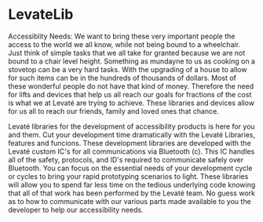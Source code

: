 # LevateLib
Accessiblity Needs: We want to bring these very important people the access to the world we all know, while not being bound to a wheelchair.  Just think of simple tasks that we all take for granted because we are not bound to a chair level height.  Something as mundayne to us as cooking on a stovetop can be a very hard tasks.  With the upgrading of a house to allow for such items can be in the hundreds of thousands of dollars.  Most of these wonderful people do not have that kind of money.  Therefore the need for lifts and devices that help us all reach our goals for fractions of the cost is what we at Levaté are trying to achieve.  These libraries and devices allow for us all to reach our friends, family and loved ones that chance.

Levaté libraries for the development of accessibility products is here for you and them.  Cut your development time dramatically with the Levaté Libraries, features and funcions.
These development libraries are developed with the Levaté custom IC's for all communications via Bluetooth (c).  This IC handles all of the safety, protocols, and ID's required to communicate safely over Bluetooth.  You can focus on the essential needs of your development cycle or cycles to bring your rapid prototyping scenarios to light.  These libraries will allow you to spend far less time on the tedious underlying code knowing that all of that work has been performed by the Levaté team.  No guess work as to how to communicate with our various parts made available to you the developer to help our accessibility needs.   
